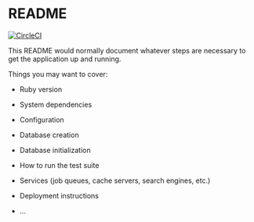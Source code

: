 # README
[![CircleCI](https://circleci.com/gh/RSRBX07/exo-elkhalil.svg?style=svg)](https://circleci.com/gh/RSRBX07/exo-elkhalil)

This README would normally document whatever steps are necessary to get the
application up and running.

Things you may want to cover:

* Ruby version

* System dependencies

* Configuration

* Database creation

* Database initialization

* How to run the test suite

* Services (job queues, cache servers, search engines, etc.)

* Deployment instructions

* ...
